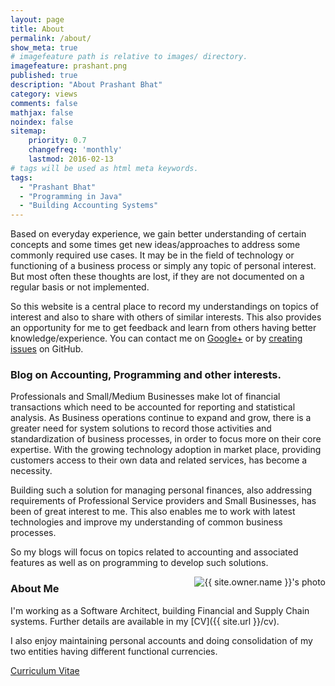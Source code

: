 ```yaml
---
layout: page
title: About
permalink: /about/
show_meta: true
# imagefeature path is relative to images/ directory.
imagefeature: prashant.png
published: true
description: "About Prashant Bhat"
category: views
comments: false
mathjax: false
noindex: false
sitemap:
    priority: 0.7
    changefreq: 'monthly'
    lastmod: 2016-02-13
# tags will be used as html meta keywords.
tags:
  - "Prashant Bhat"
  - "Programming in Java"
  - "Building Accounting Systems"
---
```


Based on everyday experience, we gain better understanding of certain concepts and some times get new ideas/approaches to address some commonly required use cases. It may be in the field of technology or functioning of a business process or simply any topic of personal interest. But most often these thoughts are lost, if they are not documented on a regular basis or not implemented.

So this website is a central place to record my understandings on topics of interest and also to share with others of similar interests. This also provides an opportunity for me to get feedback and learn from others having better knowledge/experience. You can contact me on [Google+](https://plus.google.com/+PrashantBhatMR) or by [creating issues](https://github.com/prashantbhat/prashantbhat.github.io/issues/new) on GitHub.

### Blog on Accounting, Programming and other interests.

Professionals and Small/Medium Businesses make lot of financial transactions which need to be accounted for reporting and statistical analysis. As Business operations continue to expand and grow, there is a greater need for system solutions to record those activities and standardization of business processes, in order to focus more on their core expertise. With the growing technology adoption in market place, providing customers access to their own data and related services, has become a necessity.

Building such a solution for managing personal finances, also addressing requirements of Professional Service providers and Small Businesses, has been of great interest to me. This also enables me to work with latest technologies and improve my understanding of common business processes.

So my blogs will focus on topics related to accounting and associated features as well as on programming to develop such solutions.

<div class="post-author text-center" style="float:right">
  <img src="{{ site.urlimg }}{{ site.owner.avatar }}" alt="{{ site.owner.name }}'s photo"
        itemprop="image" class="post-avatar img-circle img-responsive"/>
</div>

### About Me
I'm working as a Software Architect, building Financial and Supply Chain systems. Further details are available in my [CV]({{ site.url }}/cv).

I also enjoy maintaining personal accounts and doing consolidation of my two entities having different functional currencies.

<div class="post-author text-center">
  <span class="social-icons" style="padding-top: 10px; padding-bottom: 1px;">
    <a href="{{ site.url }}/cv" title="Curriculum Vitae" class="social-icons"><i class="iconm iconm-profile" style="vertical-align: top;"></i>Curriculum Vitae</a>
    <!--
    <a href="{{ site.url }}/about/publications/" class="social-icons" title="Publications"><i class="iconm iconm-file-pdf"></i></a>
    <a href="{{ site.owner.linkedin }}" class="social-icons" title="LinkedIn profile"><i class="iconm iconm-linkedin2"></i></a>
    -->
  </span>
</div>
